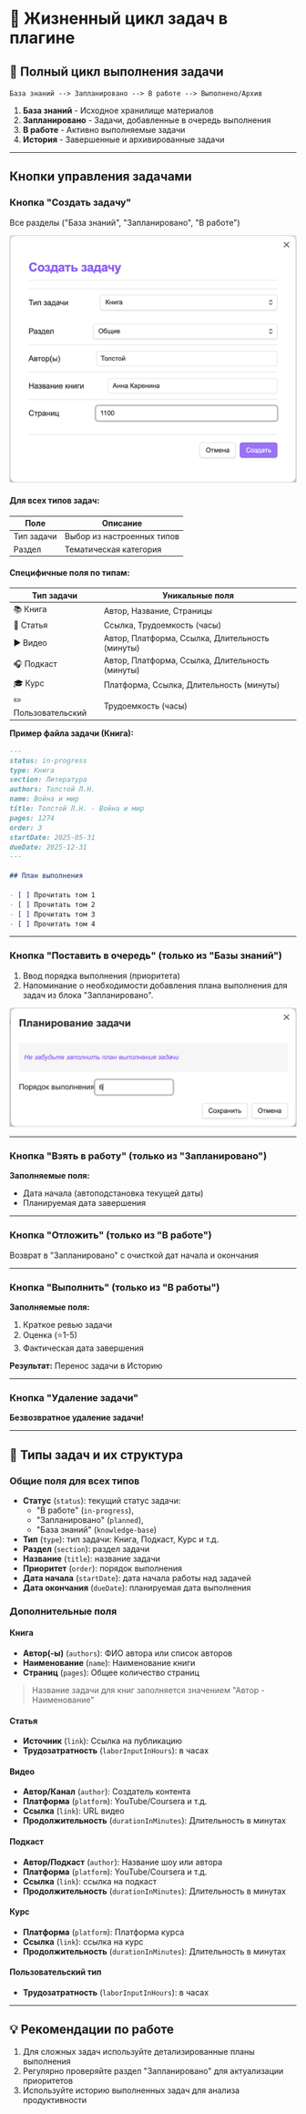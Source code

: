 # 📌 Жизненный цикл задач в плагине

## 🔄 Полный цикл выполнения задачи

```
База знаний --> Запланировано --> В работе --> Выполнено/Архив
```

1. **База знаний** - Исходное хранилище материалов
2. **Запланировано** - Задачи, добавленные в очередь выполнения
3. **В работе** - Активно выполняемые задачи
4. **История** - Завершенные и архивированные задачи

---

## Кнопки управления задачами

### Кнопка "Создать задачу"

Все разделы ("База знаний", "Запланировано", "В работе")

![Создать задачу из Запланировано](images/createTaskKnowledgeBase.png)

#### Для всех типов задач:

| Поле       | Описание                   |
|------------|----------------------------|
| Тип задачи | Выбор из настроенных типов |
| Раздел     | Тематическая категория     |

#### Специфичные поля по типам:

| Тип задачи          | Уникальные поля                                 |
|---------------------|-------------------------------------------------|
| 📚 Книга            | Автор, Название, Страницы                       |
| 📄 Статья           | Ссылка, Трудоемкость (часы)                     |
| ▶ Видео             | Автор, Платформа, Ссылка, Длительность (минуты) |
| 🎧 Подкаст          | Автор, Платформа, Ссылка, Длительность (минуты) |
| 🎓 Курс             | Платформа, Ссылка, Длительность (минуты)        |
| ✏️ Пользовательский | Трудоемкость (часы)                             |

**Пример файла задачи (Книга):**

````markdown
---
status: in-progress
type: Книга
section: Литература
authors: Толстой Л.Н.
name: Война и мир
title: Толстой Л.Н. - Война и мир
pages: 1274
order: 3
startDate: 2025-05-31
dueDate: 2025-12-31
---

## План выполнения

- [ ] Прочитать том 1
- [ ] Прочитать том 2
- [ ] Прочитать том 3
- [ ] Прочитать том 4
````

---

### Кнопка "Поставить в очередь" (только из "Базы знаний")

1. Ввод порядка выполнения (приоритета)
2. Напоминание о необходимости добавления плана выполнения для задач из блока "Запланировано".

![To In Progress](images/toInProgress.png)

---

### Кнопка "Взять в работу" (только из "Запланировано")

**Заполняемые поля:**

- Дата начала (автоподстановка текущей даты)
- Планируемая дата завершения

---

### Кнопка "Отложить" (только из "В работе")

Возврат в "Запланировано" с очисткой дат начала и окончания

---

### Кнопка "Выполнить" (только из "В работы")

**Заполняемые поля:**

1. Краткое ревью задачи
2. Оценка (⭐️1-5)
3. Фактическая дата завершения

**Результат:** Перенос задачи в Историю

---

### Кнопка "Удаление задачи"

**Безвозвратное удаление задачи!**  

---

## 📂 Типы задач и их структура

### Общие поля для всех типов

- **Статус** (`status`): текущий статус задачи: 
    - "В работе" (`in-progress`), 
    - "Запланировано" (`planned`), 
    - "База знаний" (`knowledge-base`)
- **Тип** (`type`): тип задачи: Книга, Подкаст, Курс и т.д.
- **Раздел** (`section`): раздел задачи
- **Название** (`title`): название задачи
- **Приоритет** (`order`): порядок выполнения
- **Дата начала** (`startDate`): дата начала работы над задачей
- **Дата окончания** (`dueDate`): планируемая дата выполнения

### Дополнительные поля

#### Книга

- **Автор(-ы)** (`authors`): ФИО автора или список авторов
- **Наименование** (`name`): Наименование книги
- **Страниц** (`pages`): Общее количество страниц

> Название задачи для книг заполняется значением "Автор - Наименование"

#### Статья

- **Источник** (`link`): Ссылка на публикацию
- **Трудозатратность** (`laborInputInHours`): в часах

#### Видео

- **Автор/Канал** (`author`): Создатель контента
- **Платформа** (`platform`): YouTube/Coursera и т.д.
- **Ссылка** (`link`): URL видео
- **Продолжительность** (`durationInMinutes`): Длительность в минутах

#### Подкаст

- **Автор/Подкаст** (`author`): Название шоу или автора
- **Платформа** (`platform`): YouTube/Coursera и т.д.
- **Ссылка** (`link`): ссылка на подкаст
- **Продолжительность** (`durationInMinutes`): Длительность в минутах

#### Курс

- **Платформа** (`platform`): Платформа курса
- **Ссылка** (`link`): ссылка на курс
- **Продолжительность** (`durationInMinutes`): Длительность в минутах

#### Пользовательский тип

- **Трудозатратность** (`laborInputInHours`): в часах

---

## 💡 Рекомендации по работе

1. Для сложных задач используйте детализированные планы выполнения
2. Регулярно проверяйте раздел "Запланировано" для актуализации приоритетов
3. Используйте историю выполненных задач для анализа продуктивности

